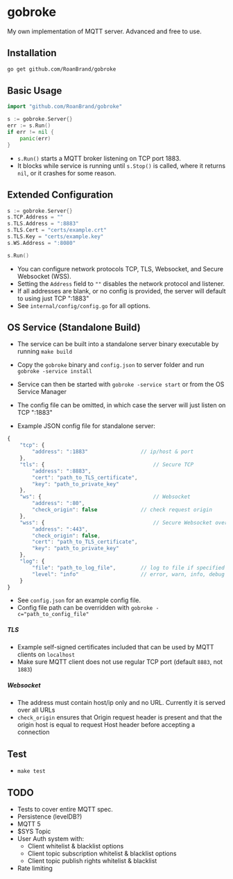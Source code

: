 # gobroke
My own implementation of MQTT server. Advanced and free to use.

## Installation
```bash
go get github.com/RoanBrand/gobroke
```
## Basic Usage
```go
import "github.com/RoanBrand/gobroke"

s := gobroke.Server{}
err := s.Run()
if err != nil {
	panic(err)
}
```
* `s.Run()` starts a MQTT broker listening on TCP port 1883.
* It blocks while service is running until `s.Stop()` is called, where it returns `nil`, or it crashes for some reason.

## Extended Configuration
```go
s := gobroke.Server{}
s.TCP.Address = ""
s.TLS.Address = ":8883"
s.TLS.Cert = "certs/example.crt"
s.TLS.Key = "certs/example.key"
s.WS.Address = ":8080"

s.Run()
```
* You can configure network protocols TCP, TLS, Websocket, and Secure Websocket (WSS).
* Setting the `Address` field to `""` disables the network protocol and listener.
* If all addresses are blank, or no config is provided, the server will default to using just TCP ":1883"
* See `internal/config/config.go` for all options.

## OS Service (Standalone Build)
* The service can be built into a standalone server binary executable by running `make build`
* Copy the `gobroke` binary and `config.json` to server folder and run `gobroke -service install`
* Service can then be started with `gobroke -service start` or from the OS Service Manager
* The config file can be omitted, in which case the server will just listen on TCP ":1883"

* Example JSON config file for standalone server:
```javascript
{
	"tcp": {
		"address": ":1883"                 // ip/host & port
	},
	"tls": {                                   // Secure TCP
		"address": ":8883",
		"cert": "path_to_TLS_certificate",
		"key": "path_to_private_key"
	},
	"ws": {                                    // Websocket
		"address": ":80",
		"check_origin": false              // check request origin
	},
	"wss": {                                   // Secure Websocket over HTTPS
		"address": ":443",
		"check_origin": false,
		"cert": "path_to_TLS_certificate",
		"key": "path_to_private_key"
	},
	"log": {
		"file": "path_to_log_file",        // log to file if specified
		"level": "info"                    // error, warn, info, debug
	}
}
```
* See `config.json` for an example config file.
* Config file path can be overridden with `gobroke -c="path_to_config_file"`

##### TLS
* Example self-signed certificates included that can be used by MQTT clients on `localhost`
* Make sure MQTT client does not use regular TCP port (default `8883`, not `1883`)
##### Websocket
* The address must contain host/ip only and no URL. Currently it is served over all URLs
* `check_origin` ensures that Origin request header is present and that the origin host is equal to request Host header before accepting a connection

## Test
* `make test`

## TODO
* Tests to cover entire MQTT spec.
* Persistence (levelDB?)
* MQTT 5
* $SYS Topic
* User Auth system with:
    * Client whitelist & blacklist options
    * Client topic subscription whitelist & blacklist options
    * Client topic publish rights whitelist & blacklist
* Rate limiting
